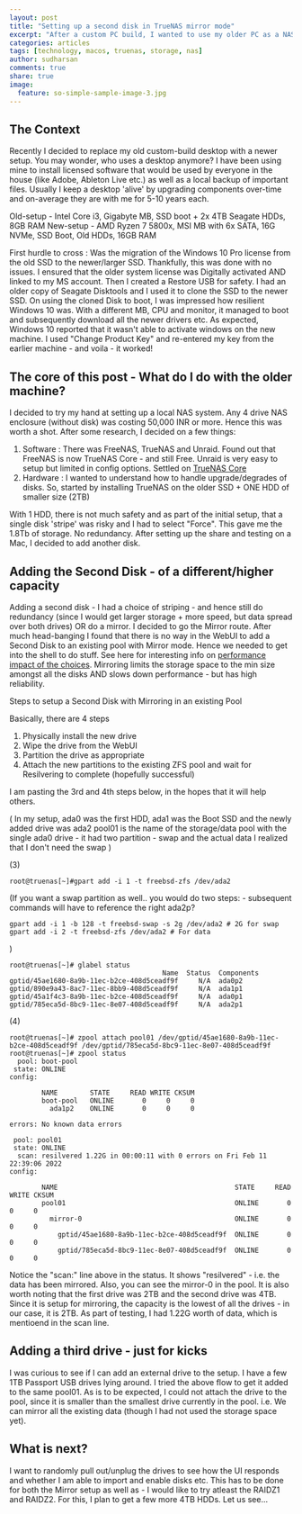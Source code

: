 ```yaml
---
layout: post
title: "Setting up a second disk in TrueNAS mirror mode"
excerpt: "After a custom PC build, I wanted to use my older PC as a NAS server using TrueNAS"
categories: articles
tags: [technology, macos, truenas, storage, nas]
author: sudharsan
comments: true
share: true
image:
  feature: so-simple-sample-image-3.jpg
---
```


## The Context 
Recently I decided to replace my old custom-build desktop with a newer setup. You may wonder, who uses a desktop anymore? I have been using mine to install licensed software that would be used by everyone in the house (like Adobe, Ableton Live etc.) as well as a local backup of important files. Usually I keep a desktop 'alive' by upgrading components over-time and on-average they are with me for 5-10 years each.

Old-setup - Intel Core i3, Gigabyte MB, SSD boot + 2x 4TB Seagate HDDs, 8GB RAM 
New-setup - AMD Ryzen 7 5800x, MSI MB with 6x SATA, 16G NVMe, SSD Boot, Old HDDs, 16GB RAM

First hurdle to cross : Was the migration of the Windows 10 Pro license from the old SSD to the newer/larger SSD. Thankfully, this was done with no issues. I ensured that the older system license was Digitally activated AND linked to my MS account. Then I created a Restore USB for safety. I had an older copy of Seagate Disktools and I used it to clone the SSD to the newer SSD. 
On using the cloned Disk to boot, I was impressed how resilient Windows 10 was. With a different MB, CPU and monitor, it managed to boot and subsequently download all the newer drivers etc. As expected, Windows 10 reported that it wasn't able to activate windows on the new machine. I used "Change Product Key" and re-entered my key from the earlier machine - and voila - it worked!

## The core of this post - What do I do with the older machine?

I decided to try my hand at setting up a local NAS system. Any 4 drive NAS enclosure (without disk) was costing 50,000 INR or more. Hence this was worth a shot.
After some research, I decided on a few things:
1. Software : There was FreeNAS, TrueNAS and Unraid. Found out that FreeNAS is now TrueNAS Core - and still Free. Unraid is very easy to setup but limited in config options. Settled on [TrueNAS Core](https://www.truenas.com/download-truenas-core/)
1. Hardware : I wanted to understand how to handle upgrade/degrades of disks. So, started by installing TrueNAS on the older SSD + ONE HDD of smaller size (2TB) 

With 1 HDD, there is not much safety and as part of the initial setup, that a single disk 'stripe' was risky and I had to select "Force". This gave me the 1.8Tb of storage. No redundancy. After setting up the share and testing on a Mac, I decided to add another disk.

## Adding the Second Disk - of a different/higher capacity

Adding a second disk - I had a choice of striping - and hence still do redundancy (since I would get larger storage + more speed, but data spread over both drives) OR do a mirror.
I decided to go the Mirror route. After much head-banging I found that there is no way in the WebUI to add a Second Disk to an existing pool with Mirror mode. Hence we needed to get into the shell to do stuff. See here for interesting info on [performance impact of the choices](https://icesquare.com/wordpress/zfs-performance-mirror-vs-raidz-vs-raidz2-vs-raidz3-vs-striped/). Mirroring limits the storage space to the min size amongst all the disks AND slows down performance - but has high reliability.

Steps to setup a Second Disk with Mirroring in an existing Pool

Basically, there are 4 steps
1. Physically install the new drive 
1. Wipe the drive from the WebUI
1. Partition the drive as appropriate
1. Attach the new partitions to the existing ZFS pool and wait for Resilvering to complete (hopefully successful)

I am pasting the 3rd and 4th steps below, in the hopes that it will help others.

(
In my setup, ada0 was the first HDD, ada1 was the Boot SSD and the newly added drive was ada2
pool01 is the name of the storage/data pool with the single ada0 drive - it had two partition - swap and the actual data
I realized that I don't need the swap 
)

(3) 
```
root@truenas[~]#gpart add -i 1 -t freebsd-zfs /dev/ada2
```

(If you want a swap partition as well.. you would do two steps: - subsequent commands will have to reference the right ada2p?
```
gpart add -i 1 -b 128 -t freebsd-swap -s 2g /dev/ada2 # 2G for swap
gpart add -i 2 -t freebsd-zfs /dev/ada2 # For data
```
)

```
root@truenas[~]# glabel status
                                      Name  Status  Components
gptid/45ae1680-8a9b-11ec-b2ce-408d5ceadf9f     N/A  ada0p2 
gptid/890e9a43-8ac7-11ec-8bb9-408d5ceadf9f     N/A  ada1p1
gptid/45a1f4c3-8a9b-11ec-b2ce-408d5ceadf9f     N/A  ada0p1
gptid/785eca5d-8bc9-11ec-8e07-408d5ceadf9f     N/A  ada2p1
```

(4)

```
root@truenas[~]# zpool attach pool01 /dev/gptid/45ae1680-8a9b-11ec-b2ce-408d5ceadf9f /dev/gptid/785eca5d-8bc9-11ec-8e07-408d5ceadf9f
root@truenas[~]# zpool status
  pool: boot-pool
 state: ONLINE
config:

        NAME        STATE     READ WRITE CKSUM
        boot-pool   ONLINE       0     0     0
          ada1p2    ONLINE       0     0     0

errors: No known data errors

 pool: pool01
 state: ONLINE
  scan: resilvered 1.22G in 00:00:11 with 0 errors on Fri Feb 11 22:39:06 2022
config:

        NAME                                            STATE     READ WRITE CKSUM
        pool01                                          ONLINE       0     0     0
          mirror-0                                      ONLINE       0     0     0
            gptid/45ae1680-8a9b-11ec-b2ce-408d5ceadf9f  ONLINE       0     0     0
            gptid/785eca5d-8bc9-11ec-8e07-408d5ceadf9f  ONLINE       0     0     0

```

Notice the "scan:" line above in the status. It shows "resilvered" - i.e. the data has been mirrored. Also, you can see the mirror-0 in the pool. It is also worth noting that the first drive was 2TB and the second drive was 4TB. Since it is setup for mirroring, the capacity is the lowest of all the drives - in our case, it is 2TB. As part of testing, I had 1.22G worth of data, which is mentioend in the scan line.

## Adding a third drive - just for kicks

I was curious to see if I can add an external drive to the setup. I have a few 1TB Passport USB drives lying around. I tried the above flow to get it added to the same pool01.
As is to be expected, I could not attach the drive to the pool, since it is smaller than the smallest drive currently in the pool. i.e. We can mirror all the existing data (though I had not used the storage space yet).

## What is next?

I want to randomly pull out/unplug the drives to see how the UI responds and whether I am able to import and enable disks etc. This has to be done for both the Mirror setup as well as - I would like to try atleast the RAIDZ1 and RAIDZ2. For this, I plan to get a few more 4TB HDDs. Let us see...

